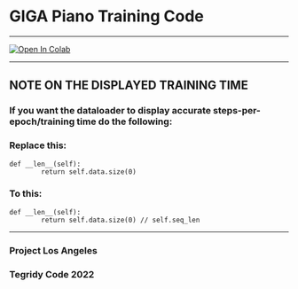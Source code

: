 # GIGA Piano Training Code

***

[![Open In Colab][colab-badge]][colab-notebook1]

[colab-notebook1]: <https://colab.research.google.com/github/asigalov61/GIGA-Piano/blob/main/Training-Code/GIGA_Piano_Maker.ipynb>
[colab-badge]: <https://colab.research.google.com/assets/colab-badge.svg>

***

## NOTE ON THE DISPLAYED TRAINING TIME

### If you want the dataloader to display accurate steps-per-epoch/training time do the following:

### Replace this:

```
def __len__(self):
        return self.data.size(0)
```

### To this:

```
def __len__(self):
        return self.data.size(0) // self.seq_len
```

***

### Project Los Angeles
### Tegridy Code 2022
